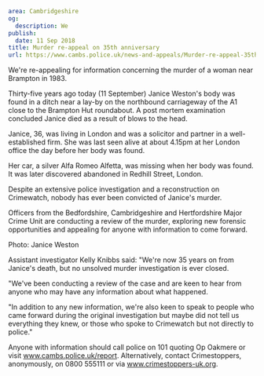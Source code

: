 ```yaml
area: Cambridgeshire
og:
  description: We
publish:
  date: 11 Sep 2018
title: Murder re-appeal on 35th anniversary
url: https://www.cambs.police.uk/news-and-appeals/Murder-re-appeal-35th-anniversary
```

We're re-appealing for information concerning the murder of a woman near Brampton in 1983.

Thirty-five years ago today (11 September) Janice Weston's body was found in a ditch near a lay-by on the northbound carriageway of the A1 close to the Brampton Hut roundabout. A post mortem examination concluded Janice died as a result of blows to the head.

Janice, 36, was living in London and was a solicitor and partner in a well-established firm. She was last seen alive at about 4.15pm at her London office the day before her body was found.

Her car, a silver Alfa Romeo Alfetta, was missing when her body was found. It was later discovered abandoned in Redhill Street, London.

Despite an extensive police investigation and a reconstruction on Crimewatch, nobody has ever been convicted of Janice's murder.

Officers from the Bedfordshire, Cambridgeshire and Hertfordshire Major Crime Unit are conducting a review of the murder, exploring new forensic opportunities and appealing for anyone with information to come forward.

Photo: Janice Weston

Assistant investigator Kelly Knibbs said: "We're now 35 years on from Janice's death, but no unsolved murder investigation is ever closed.

"We've been conducting a review of the case and are keen to hear from anyone who may have any information about what happened.

"In addition to any new information, we're also keen to speak to people who came forward during the original investigation but maybe did not tell us everything they knew, or those who spoke to Crimewatch but not directly to police."

Anyone with information should call police on 101 quoting Op Oakmere or visit www.cambs.police.uk/report. Alternatively, contact Crimestoppers, anonymously, on 0800 555111 or via www.crimestoppers-uk.org.
